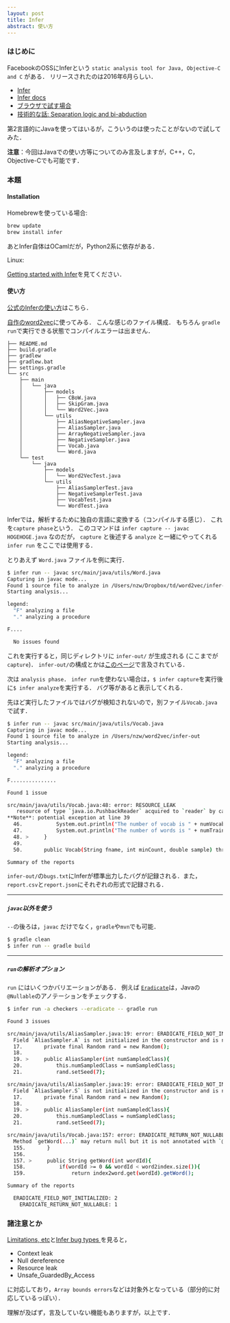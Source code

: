 ```yaml
---
layout: post
title: Infer
abstract: 使い方
---
```


### はじめに

FacebookのOSSにInferという `static analysis tool for Java, Objective-C and C` がある．
リリースされたのは2016年6月らしい．

- [Infer](https://github.com/facebook/infer)
- [Infer docs](http://fbinfer.com/)
- [ブラウザで試す場合](https://codeboard.io/projects/11587?view=2.1-21.0-22.0)
- [技術的な話: Separation logic and bi-abduction](http://fbinfer.com/docs/separation-logic-and-bi-abduction.html)

第2言語的にJavaを使ってはいるが，こういうのは使ったことがないので試してみた．

**注意**：今回はJavaでの使い方等についてのみ言及しますが，C++，C，Objective-Cでも可能です．

### 本題

#### Installation

Homebrewを使っている場合:

```sh
brew update
brew install infer
```

あとInfer自体はOCamlだが，Python2系に依存がある．

Linux:

[Getting started with Infer](http://fbinfer.com/docs/getting-started.html)を見てください．

#### 使い方

[公式のInferの使い方](http://fbinfer.com/docs/infer-workflow.html)はこちら．

[自作のword2vec](https://github.com/nzw0301/word2vec4j)に使ってみる．
こんな感じのファイル構成．
もちろん `gradle run`で実行できる状態でコンパイルエラーは出ません．

```
├── README.md
├── build.gradle
├── gradlew
├── gradlew.bat
├── settings.gradle
└── src
    ├── main
    │   └── java
    │       ├── models
    │       │   ├── CBoW.java
    │       │   ├── SkipGram.java
    │       │   └── Word2Vec.java
    │       └── utils
    │           ├── AliasNegativeSampler.java
    │           ├── AliasSampler.java
    │           ├── ArrayNegativeSampler.java
    │           ├── NegativeSampler.java
    │           ├── Vocab.java
    │           └── Word.java
    └── test
        └── java
            ├── models
            │   └── Word2VecTest.java
            └── utils
                ├── AliasSamplerTest.java
                ├── NegativeSamplerTest.java
                ├── VocabTest.java
                └── WordTest.java
```

Inferでは，解析するために独自の言語に変換する（コンパイルする感じ）．
これを`capture phase`という．
このコマンドは `infer capture -- javac HOGEHOGE.java` なのだが，
`capture` と後述する `analyze` と一緒にやってくれる `infer run` をここでは使用する．

とりあえず `Word.java` ファイルを例に実行．

```sh
$ infer run -- javac src/main/java/utils/Word.java
Capturing in javac mode...
Found 1 source file to analyze in /Users/nzw/Dropbox/td/word2vec/infer-out
Starting analysis...

legend:
  "F" analyzing a file
  "." analyzing a procedure

F....

  No issues found
```

これを実行すると，同じディレクトリに `infer-out/` が生成される (ここまでが `capture`)．
`infer-out/`の構成とかは[このページ](http://fbinfer.com/docs/advanced-features.html)で言及されている．

次は `analysis phase`．
`infer run`を使わない場合は，`$ infer capture`を実行後に`$ infer analyze`を実行する．
バグ等があると表示してくれる．

先ほど実行したファイルではバグが検知されないので，別ファイル`Vocab.java`で試す．

```sh
$ infer run -- javac src/main/java/utils/Vocab.java
Capturing in javac mode...
Found 1 source file to analyze in /Users/nzw/word2vec/infer-out
Starting analysis...

legend:
  "F" analyzing a file
  "." analyzing a procedure

F...............

Found 1 issue

src/main/java/utils/Vocab.java:48: error: RESOURCE_LEAK
   resource of type `java.io.PushbackReader` acquired to `reader` by call to `new()` at line 32 is not released after line 48
**Note**: potential exception at line 39
  46.           System.out.println("The number of vocab is " + numVocab);
  47.           System.out.println("The number of words is " + numTrainWords);
  48. >     }
  49.
  50.       public Vocab(String fname, int minCount, double sample) throws IllegalArgumentException, IOException {

Summary of the reports
```

`infer-out/`の`bugs.txt`にInferが標準出力したバグが記録される．また，`report.csv`と`report.json`にそれぞれの形式で記録される．

--- 

##### `javac`以外を使う

`--`の後ろは，`javac` だけでなく，`gradle`や`mvn`でも可能．

```sh
$ gradle clean
$ infer run -- gradle build
```

---

##### `run`の解析オプション

`run` にはいくつかバリエーションがある．
例えば [`Eradicate`](http://fbinfer.com/docs/eradicate.html)は，Javaの`@Nullable`のアノテーションをチェックする．

```sh
$ infer run -a checkers --eradicate -- gradle run
```

```sh
Found 3 issues

src/main/java/utils/AliasSampler.java:19: error: ERADICATE_FIELD_NOT_INITIALIZED
  Field `AliasSampler.A` is not initialized in the constructor and is not declared `@Nullable`
  17.       private final Random rand = new Random();
  18.
  19. >     public AliasSampler(int numSampledClass){
  20.           this.numSampledClass = numSampledClass;
  21.           rand.setSeed(7);

src/main/java/utils/AliasSampler.java:19: error: ERADICATE_FIELD_NOT_INITIALIZED
  Field `AliasSampler.S` is not initialized in the constructor and is not declared `@Nullable`
  17.       private final Random rand = new Random();
  18.
  19. >     public AliasSampler(int numSampledClass){
  20.           this.numSampledClass = numSampledClass;
  21.           rand.setSeed(7);

src/main/java/utils/Vocab.java:157: error: ERADICATE_RETURN_NOT_NULLABLE
  Method `getWord(...)` may return null but it is not annotated with `@Nullable`. (Origin: null constant at line 161)
  155.       }
  156.
  157. >     public String getWord(int wordId){
  158.           if(wordId >= 0 && wordId < word2index.size()){
  159.               return index2word.get(wordId).getWord();

Summary of the reports

  ERADICATE_FIELD_NOT_INITIALIZED: 2
    ERADICATE_RETURN_NOT_NULLABLE: 1
```

### 諸注意とか

[Limitations, etc](http://fbinfer.com/docs/limitations.html)と[Infer bug types
](http://fbinfer.com/docs/infer-bug-types.html)を見ると， 

- Context leak
- Null dereference
- Resource leak
- Unsafe_GuardedBy_Access

に対応しており，`Array bounds errors`などは対象外となっている（部分的に対応しているっぽい）．

理解が及ばず，言及していない機能もありますが，以上です．
